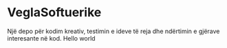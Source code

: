 # VeglaSoftuerike
Një depo për kodim kreativ, testimin e ideve të reja dhe ndërtimin e gjërave interesante në kod.
Hello world
